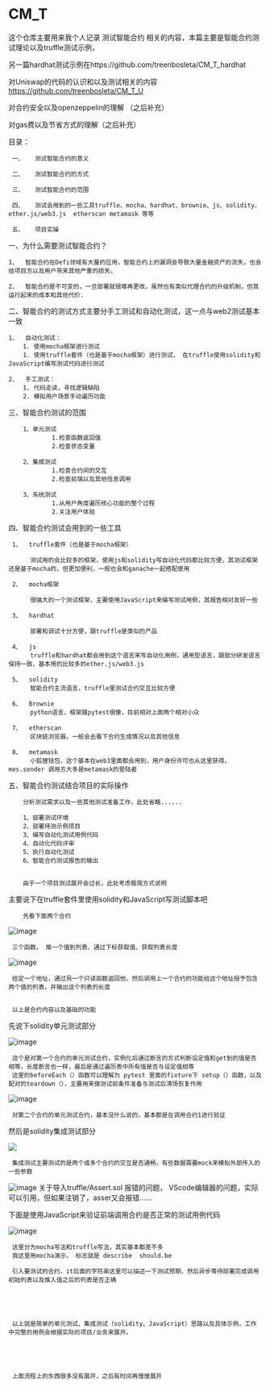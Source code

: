 # CM_T

这个仓库主要用来我个人记录 测试智能合约 相关的内容，本篇主要是智能合约测试理论以及truffle测试示例，


另一篇hardhat测试示例在https://github.com/treenbosleta/CM_T_hardhat

对Uniswap的代码的认识和以及测试相关的内容
https://github.com/treenbosleta/CM_T_U


对合约安全以及openzeppelin的理解  （之后补充）


对gas费以及节省方式的理解（之后补充）




目录：

     一、   测试智能合约的意义

     二、   测试智能合约的方式

     三、   测试智能合约的范围
     
     四、   测试会用到的一些工具truffle、mocha、hardhat、brownie、js、solidity、ether.js/web3.js  etherscan metamask 等等
     
     五、   项目实操
     
   



一、为什么需要测试智能合约？

    1、  智能合约在Defi领域有大量的应用，智能合约上的漏洞会导致大量金融资产的流失，也会给项目方以及用户带来其他严重的损失。
    
    2、  智能合约是不可变的，一旦部署就很难再更改，虽然也有类似代理合约的升级机制，但其运行起来的成本和其他代价.
   
   
   
二、智能合约的测试方式主要分手工测试和自动化测试，这一点与web2测试基本一致

    1、  自动化测试：
        1. 使用mocha框架进行测试
        1. 使用truffle套件（也是基于mocha框架）进行测试， 在truffle使用solidity和JavaScript编写测试代码进行测试
    
    2、  手工测试：
        1. 代码走读，寻找逻辑缺陷
        2. 模拟用户场景手动遍历功能
        
        
三、智能合约测试的范围

        1、单元测试
                1.检查函数返回值
                2.检查状态变量
                
        2、集成测试
                1.检查合约间的交互
                2.检查前端以及其他信息调用
                
        3、系统测试
                1.从用户角度遍历核心功能的整个过程
                2.关注用户体验
        
        
 四、智能合约测试会用到的一些工具
 
     1、  truffle套件（也是基于mocha框架）
          
          测试用的会比较多的框架，使用js和solidity写自动化代码都比较方便，其测试框架还是基于mocha的，但更加便利，一般也会和ganache一起搭配使用
     
     2、  mocha框架
          
          很强大的一个测试框架，主要使用JavaScript来编写测试用例，其报告相对友好一些
          
     3、  hardhat
     
          部署和调试十分方便，跟truffle是类似的产品
     
     4、  js
          truffle和hardhat都会用到这个语言来写自动化用例，通用型语言，跟部分研发语言保持一致，基本用的比较多的ether.js/web3.js
     
     5、  solidity
          智能合约主流语言，truffle里测试合约交互比较方便
     
     6、  Brownie
          python语言，框架跟pytest很像，目前相对上面两个相对小众
       
     7、  etherscan
          区块链浏览器，一般会去看下合约生成情况以及其他信息
          
     8、  metamask
          小狐狸钱包，这个基本在web3里面都会用到，用户身份许可也从这里获得，  mes.sender 调用方大多是metamask的登陆者
  
        
        
五、智能合约测试结合项目的实际操作

        分析测试需求以及一些其他测试准备工作，此处省略......
        
        1、部署测试环境
        2、部署待测示例项目
        3、编写自动化测试用例代码
        4、自动化代码评审
        5、执行自动化测试
        6、智能合约测试报告的输出
        
        
        由于一个项目测试展开会过长，此处考虑极简方式说明
        
        
        
主要说下在truffle套件里使用solidity和JavaScript写测试脚本吧

  
        先看下面两个合约
        
![image](https://github.com/treenbosleta/CM_T/blob/109a18f52421515fb08b6c58ba578accbfe97b9b/WechatIMG141.png)

     三个函数， 推一个值到列表、通过下标获取值、获取列表长度
     
     
 ![image](https://github.com/treenbosleta/CM_T/blob/e10acbcaef838ee4a77636adeb2b990de5c16ca6/WechatIMG142.png)
 
     给定一个地址，通过另一个只读函数返回他，然后调用上一个合约的功能给这个地址授予包含两个值的列表，并输出这个列表的长度
     
     
     以上是合约内容以及基础的功能
     
     
     
先说下solidity单元测试部分
     
     
 ![image](https://github.com/treenbosleta/CM_T/blob/0e5f958dbeed13be6b9c9f40c3ec45058a83eb18/WechatIMG143.png)
 
     这个是对第一个合约的单元测试合约，实例化后通过断言的方式判断设定值和get到的值是否相等，长度断言也一样，最后是通过遍历表中所有值是否与设定值相等
     这里的beforeEach（）函数可以理解为 pytest 里面的fixture下 setup（）函数，以及配对的teardown（），主要用来做测试前条件准备与测试后清场恢复作用
     
     
     
![image](https://github.com/treenbosleta/CM_T/blob/e55c8c86dd7bef201fb94472688c1ed2f8701ca8/WechatIMG144.png)
     
     对第二个合约的单元测试合约，基本没什么说的，基本都是在调用合约1进行验证
     
     
     
然后是solidity集成测试部分

![](https://github.com/treenbosleta/CM_T/blob/29d9131ffbc2aa1fe1a57bc5a8545c653c283bcd/WechatIMG145.png)

     集成测试主要测试的是两个或多个合约的交互是否通畅，有些数据需要mock来模拟外部传入的一些参数
     
    
        
        
![image](https://github.com/treenbosleta/CM_T/blob/29d9131ffbc2aa1fe1a57bc5a8545c653c283bcd/WechatIMG140.png)
        关于导入truffle/Assert.sol 报错的问题，  VScode编辑器的问题，实际可以引用，但如果注销了，asser又会报错......
        
        
        
        
 下面是使用JavaScript来验证前端调用合约是否正常的测试用例代码
     
 ![image](https://github.com/treenbosleta/CM_T/blob/f5777560e09e440bb05453081d4ab9066bcf4741/WechatIMG146.png)
 
     这里分为mocha写法和truffle写法，其实基本都差不多
     我这里用mocha演示， 标志就是 describe  should.be 
     
     引入要测试的合约，it后面的字符串这里可以描述一下测试预期，然后异步等待部署完成调用初始列表以及推入值之后的列表是否正确
     
     
     
     
     
     以上就是简单的单元测试、集成测试（solidity、JavaScript）思路以及具体示例，工作中完整的用例会根据实际的项目/业务来展开。
     
     
     
     
     
     上面流程上的东西很多没有展开，之后有时间再慢慢展开
     
 
        
        
        
        
        
        
        
        
        
